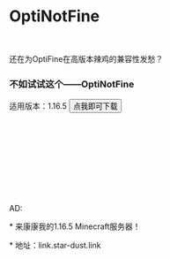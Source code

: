 <!--<meta http-equiv="refresh" content="0;url=./1.16.5-OptiNotFine.zip">-->
<h1>OptiNotFine</h1>
<br>
<p>
  还在为OptiFine在高版本辣鸡的兼容性发愁？
  <h3>不如试试这个——OptiNotFine</h3>
  适用版本：1.16.5
  <a href=./1.16.5-OptiNotFine.zip><input type="button" value="点我即可下载"></a>
</p>
<br><br><br><br><br><br><br><br>
<p>AD:</p>
<p>   * 来康康我的1.16.5 Minecraft服务器！</p>
<p>   * 地址：link.star-dust.link</p>
